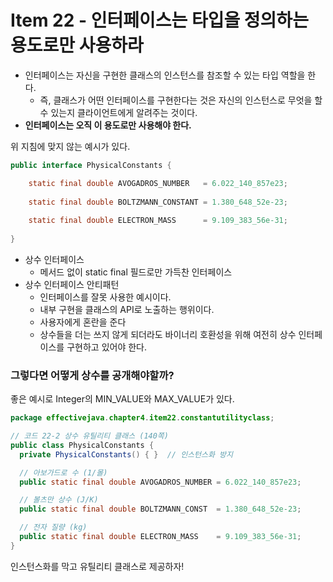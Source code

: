 # Item 22 - 인터페이스는 타입을 정의하는 용도로만 사용하라

- 인터페이스는 자신을 구현한 클래스의 인스턴스를 참조할 수 있는 타입 역할을 한다.
    - 즉, 클래스가 어떤 인터페이스를 구현한다는 것은 자신의 인스턴스로 무엇을 할 수 있는지 클라이언트에게 알려주는 것이다.
- **인터페이스는 오직 이 용도로만 사용해야 한다.**

위 지침에 맞지 않는 예시가 있다.

```java
public interface PhysicalConstants {

    static final double AVOGADROS_NUMBER   = 6.022_140_857e23;
    
    static final double BOLTZMANN_CONSTANT = 1.380_648_52e-23;
    
    static final double ELECTRON_MASS      = 9.109_383_56e-31;
    
}
```

- 상수 인터페이스
    - 메서드 없이 static final 필드로만 가득찬 인터페이스
- 상수 인터페이스 안티패턴
    - 인터페이스를 잘못 사용한 예시이다.
    - 내부 구현을 클래스의 API로 노출하는 행위이다.
    - 사용자에게 혼란을 준다
    - 상수들을 더는 쓰지 않게 되더라도 바이너리 호환성을 위해 여전히 상수 인터페이스를 구현하고 있어야 한다.

### 그렇다면 어떻게 상수를 공개해야할까?

좋은 예시로 Integer의 MIN_VALUE와 MAX_VALUE가 있다.

```java
package effectivejava.chapter4.item22.constantutilityclass;

// 코드 22-2 상수 유틸리티 클래스 (140쪽)
public class PhysicalConstants {
  private PhysicalConstants() { }  // 인스턴스화 방지

  // 아보가드로 수 (1/몰)
  public static final double AVOGADROS_NUMBER = 6.022_140_857e23;

  // 볼츠만 상수 (J/K)
  public static final double BOLTZMANN_CONST  = 1.380_648_52e-23;

  // 전자 질량 (kg)
  public static final double ELECTRON_MASS    = 9.109_383_56e-31;
}
```

인스턴스화를 막고 유틸리티 클래스로 제공하자!